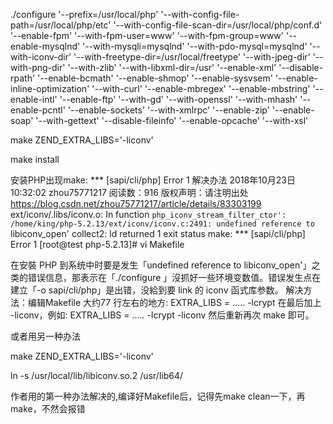 ./configure  '--prefix=/usr/local/php' '--with-config-file-path=/usr/local/php/etc' '--with-config-file-scan-dir=/usr/local/php/conf.d' '--enable-fpm' '--with-fpm-user=www' '--with-fpm-group=www' '--enable-mysqlnd' '--with-mysqli=mysqlnd' '--with-pdo-mysql=mysqlnd' '--with-iconv-dir' '--with-freetype-dir=/usr/local/freetype' '--with-jpeg-dir' '--with-png-dir' '--with-zlib' '--with-libxml-dir=/usr' '--enable-xml' '--disable-rpath' '--enable-bcmath' '--enable-shmop' '--enable-sysvsem' '--enable-inline-optimization' '--with-curl' '--enable-mbregex' '--enable-mbstring' '--enable-intl' '--enable-ftp' '--with-gd' '--with-openssl' '--with-mhash' '--enable-pcntl' '--enable-sockets' '--with-xmlrpc' '--enable-zip' '--enable-soap' '--with-gettext' '--disable-fileinfo' '--enable-opcache' '--with-xsl'

make ZEND_EXTRA_LIBS='-liconv'

make install


安装PHP出现make: *** [sapi/cli/php] Error 1 解决办法
2018年10月23日 10:32:02 zhou75771217 阅读数：916
 版权声明：请注明出处 https://blog.csdn.net/zhou75771217/article/details/83303199
ext/iconv/.libs/iconv.o: In function `php_iconv_stream_filter_ctor':
/home/king/php-5.2.13/ext/iconv/iconv.c:2491: undefined reference to `libiconv_open'
collect2: ld returned 1 exit status
make: *** [sapi/cli/php] Error 1
[root@test php-5.2.13]# vi Makefile

在安裝 PHP 到系统中时要是发生「undefined reference to libiconv_open'」之类的错误信息，那表示在「./configure 」沒抓好一些环境变数值。错误发生点在建立「-o sapi/cli/php」是出错，没給到要 link 的 iconv 函式库参数。 解决方法：编辑Makefile 大约77 行左右的地方: EXTRA_LIBS = ..... -lcrypt 在最后加上 -liconv，例如: EXTRA_LIBS = ..... -lcrypt -liconv 然后重新再次 make 即可。

或者用另一种办法

make ZEND_EXTRA_LIBS='-liconv'

ln -s /usr/local/lib/libiconv.so.2 /usr/lib64/

作者用的第一种办法解决的,编译好Makefile后，记得先make clean一下，再make，不然会报错
